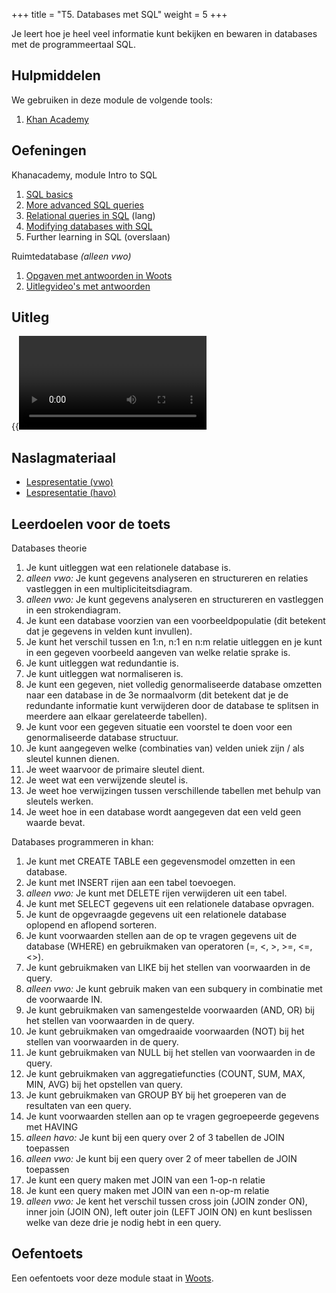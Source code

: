 +++
title = "T5. Databases met SQL"
weight = 5
+++

Je leert hoe je heel veel informatie kunt bekijken en bewaren in databases met de programmeertaal SQL.
<!--more-->

## Hulpmiddelen
We gebruiken in deze module de volgende tools:
1. [Khan Academy](/tools/khan/)

## Oefeningen
Khanacademy, module Intro to SQL
1. [SQL basics](https://www.khanacademy.org/computing/computer-programming/sql#sql-basics)
2. [More advanced SQL queries](https://www.khanacademy.org/computing/computer-programming/sql#more-advanced-sql-queries)
3. [Relational queries in SQL](https://www.khanacademy.org/computing/computer-programming/sql#relational-queries-in-sql) (lang)
4. [Modifying databases with SQL](https://www.khanacademy.org/computing/computer-programming/sql#modifying-databases-with-sql)
1. Further learning in SQL (overslaan)

Ruimtedatabase *(alleen vwo)*
1. [Opgaven met antwoorden in Woots](https://app.woots.nl)
2. [Uitlegvideo's met antwoorden](https://www.youtube.com/playlist?list=PLpTljPS--R5DB_lVbQ2HzzQD0eADMwjf3)

## Uitleg

{{<video id="PLpTljPS--R5DXZh6jR-dKteKGtJmHI-yi">}}

## Naslagmateriaal

- [Lespresentatie (vwo)](../handout_lespresentatie_databases_vwo.pdf)
- [Lespresentatie (havo)](../handout_lespresentatie_databases_havo.pdf)

## Leerdoelen voor de toets

Databases theorie
1. Je kunt uitleggen wat een relationele database is.
1.  *alleen vwo:* Je kunt gegevens analyseren en structureren en relaties vastleggen in een multipliciteitsdiagram.
1.  *alleen vwo:* Je kunt gegevens analyseren en structureren en vastleggen in een strokendiagram.
1. Je kunt een database voorzien van een voorbeeldpopulatie (dit betekent dat je gegevens in velden kunt invullen).
1. Je kunt het verschil tussen en 1:n, n:1 en n:m relatie uitleggen en je kunt in een gegeven voorbeeld aangeven van welke relatie sprake is.
1. Je kunt uitleggen wat redundantie is.
1. Je kunt uitleggen wat normaliseren is.
1. Je kunt een gegeven, niet volledig genormaliseerde database omzetten naar een database in de 3e normaalvorm (dit betekent dat je de redundante informatie kunt verwijderen door de database te splitsen in meerdere aan elkaar gerelateerde tabellen).
1. Je kunt voor een gegeven situatie een voorstel te doen voor een genormaliseerde database structuur.
1. Je kunt aangegeven welke (combinaties van) velden uniek zijn / als sleutel kunnen dienen.
1. Je weet waarvoor de primaire sleutel dient.
1. Je weet wat een verwijzende sleutel is.
1. Je weet hoe verwijzingen tussen verschillende tabellen met behulp van sleutels werken.
1. Je weet hoe in een database wordt aangegeven dat een veld geen waarde bevat.

Databases programmeren in khan:
1. Je kunt met CREATE TABLE een gegevensmodel omzetten in een database.
1. Je kunt met INSERT rijen aan een tabel toevoegen.
1. *alleen vwo:* Je kunt met DELETE rijen verwijderen uit een tabel.
1. Je kunt met SELECT gegevens uit een relationele database opvragen.
1. Je kunt de opgevraagde gegevens uit een relationele database oplopend en aflopend sorteren.
1. Je kunt voorwaarden stellen aan de op te vragen gegevens uit de database (WHERE) en gebruikmaken van operatoren (=, <, >, >=, <=, <>).
1. Je kunt gebruikmaken van LIKE bij het stellen van voorwaarden in de query.
1. *alleen vwo:* Je kunt gebruik maken van een subquery in combinatie met de voorwaarde IN.
1. Je kunt gebruikmaken van samengestelde voorwaarden (AND, OR) bij het stellen van voorwaarden in de query.
1. Je kunt gebruikmaken van omgedraaide voorwaarden (NOT) bij het stellen van voorwaarden in de query.
1. Je kunt gebruikmaken van NULL bij het stellen van voorwaarden in de query.
1. Je kunt gebruikmaken van aggregatiefuncties (COUNT, SUM, MAX, MIN, AVG) bij het opstellen van query.
1. Je kunt gebruikmaken van GROUP BY bij het groeperen van de resultaten van een query.
1. Je kunt voorwaarden stellen aan op te vragen gegroepeerde gegevens met HAVING
1. *alleen havo:* Je kunt bij een query over 2 of 3 tabellen de JOIN toepassen
1. *alleen vwo:* Je kunt bij een query over 2 of meer tabellen de JOIN toepassen
1. Je kunt een query maken met JOIN van een 1-op-n relatie
1. Je kunt een query maken met JOIN van een n-op-m relatie
1. *alleen vwo:* Je kent het verschil tussen cross join (JOIN zonder ON), inner join (JOIN ON), left outer join (LEFT JOIN ON) en kunt beslissen welke van deze drie je nodig hebt in een query.

## Oefentoets
Een oefentoets voor deze module staat in [Woots](https://app.woots.nl).


